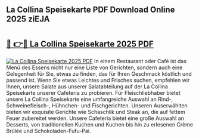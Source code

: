 ## La Collina Speisekarte PDF Download Online 2025 ziEJA

# <h2><a href="http://gcan28o.nevu.top/?p=La+Collina+Speisekarte">🔗 👉🔴 La Collina Speisekarte 2025 PDF</a></h2>

[![La Collina Speisekarte 2025 PDF](https://i.imgur.com/dBaPXMq.png)](http://gcan28o.nevu.top/?p=La+Collina+Speisekarte)
In einem Restaurant oder Café ist das Menü des Essens nicht nur eine Liste von Gerichten, sondern auch eine Gelegenheit für Sie, etwas zu finden, das für Ihren Geschmack köstlich und passend ist. Wenn Sie etwas Leichtes und Frisches suchen, empfehlen wir Ihnen, unsere Salate aus unserer Salatabteilung auf der La Collina Speisekarte unserer Cafeteria zu probieren. Für Fleischliebhaber bietet unsere La Collina Speisekarte eine umfangreiche Auswahl an Rind-, Schweinefleisch-, Hühnchen- und Fischgerichten. Unseren Auserwählten bieten wir exquisite Gerichte wie Schaschlik und Steak an, die auf fettem Feuer zubereitet werden. Unsere Cafeteria bietet eine große Auswahl an Desserts, von traditionellen Kuchen und Kuchen bis hin zu erlesenen Crème Brûlée und Schokoladen-Fufu-Pai.
